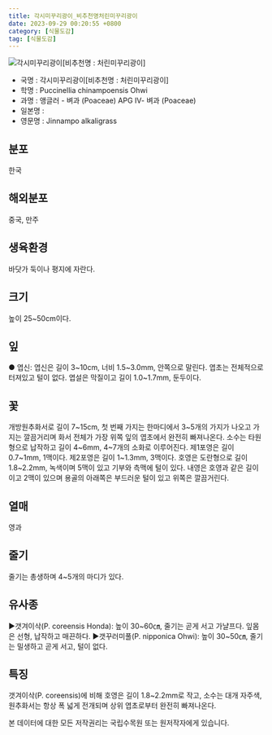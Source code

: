 ```yaml
---
title: 각시미꾸리광이_비추천명처린미꾸리광이
date: 2023-09-29 00:20:55 +0800
category: [식물도감]
tag: [식물도감]
---
```




![각시미꾸리광이[비추천명 : 처린미꾸리광이]](/fileUpload/plants/basic/Gramineae/Puccinellia/21980/1_th2.JPG)
- 국명 : 각시미꾸리광이[비추천명 : 처린미꾸리광이]
- 학명 : Puccinellia chinampoensis Ohwi
- 과명 : 앵글러 - 벼과 (Poaceae) APG Ⅳ- 벼과 (Poaceae)
- 일본명 : 
- 영문명 : Jinnampo alkaligrass


## 분포
한국
## 해외분포
중국, 만주
## 생육환경
바닷가 둑이나 평지에 자란다.
## 크기
높이 25~50cm이다.
## 잎
● 엽신: 엽신은 길이 3~10cm, 너비 1.5~3.0mm, 안쪽으로 말린다. 엽초는 전체적으로 터져있고 털이 없다. 엽설은 막질이고 길이 1.0~1.7mm, 둔두이다.
## 꽃
개방원추화서로 길이 7~15cm, 첫 번째 가지는 한마디에서 3~5개의 가지가 나오고 가지는 깔끔거리며 화서 전체가 가장 위쪽 잎의 엽초에서 완전히 빠져나온다. 소수는 타원형으로 납작하고 길이 4~6mm, 4~7개의 소화로 이루어진다. 제1포영은 길이 0.7~1mm, 1맥이다. 제2포영은 길이 1~1.3mm, 3맥이다. 호영은 도란형으로 길이 1.8~2.2mm, 녹색이며 5맥이 있고 기부와 측맥에 털이 있다. 내영은 호영과 같은 길이이고 2맥이 있으며 용골의 아래쪽은 부드러운 털이 있고 위쪽은 깔끔거린다.
## 열매
영과
## 줄기
줄기는 총생하며 4~5개의 마디가 있다.
## 유사종
▶갯겨이삭(P. coreensis Honda): 높이 30~60㎝, 줄기는 곧게 서고 가냘프다. 잎몸은 선형, 납작하고 매끈하다. ▶갯꾸러미풀(P. nipponica Ohwi): 높이 30~50㎝, 줄기는 밀생하고 곧게 서고, 털이 없다.
## 특징
갯겨이삭(P. coreensis)에 비해 호영은 길이 1.8~2.2mm로 작고, 소수는 대개 자주색, 원추화서는 항상 폭 넓게 전개되며 상위 엽초로부터 완전히 빠져나온다.






본 데이터에 대한 모든 저작권리는 국립수목원 또는 원저작자에게 있습니다.
